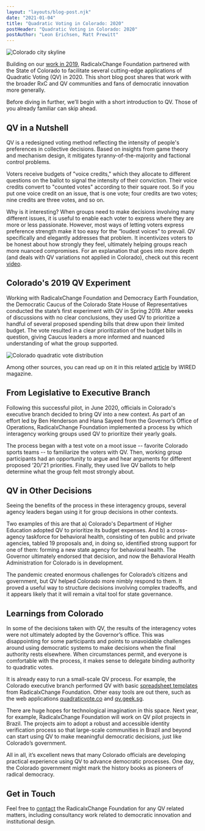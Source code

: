 ```yaml
---
layout: "layouts/blog-post.njk"
date: "2021-01-04"
title: "Quadratic Voting in Colorado: 2020"
postHeader: "Quadratic Voting in Colorado: 2020"
postAuthor: "Leon Erichsen, Matt Prewitt"
---
```


![Colorado city skyline](/images/blog/colorado-city.jpg)

Building on our [work in 2019](https://coloradosun.com/2019/05/28/quadratic-voting-colorado-house-budget/), RadicalxChange Foundation partnered with the State of Colorado to facilitate several cutting-edge applications of Quadratic Voting (QV) in 2020. This short blog post shares that work with the broader RxC and QV communities and fans of democratic innovation more generally.

Before diving in further, we’ll begin with a short introduction to QV. Those of you already familiar can skip ahead.

## QV in a Nutshell

QV is a redesigned voting method reflecting the intensity of people's preferences in collective decisions. Based on insights from game theory and mechanism design, it mitigates tyranny-of-the-majority and factional control problems.

Voters receive budgets of "voice credits," which they allocate to different questions on the ballot to signal the intensity of their conviction. Their voice credits convert to "counted votes" according to their square root. So if you put one voice credit on an issue, that is one vote; four credits are two votes; nine credits are three votes, and so on.

Why is it interesting? When groups need to make decisions involving many different issues, it is useful to enable each voter to express where they are more or less passionate. However, most ways of letting voters express preference strength make it too easy for the “loudest voices” to prevail. QV specifically and elegantly addresses that problem. It incentivizes voters to be honest about how strongly they feel, ultimately helping groups reach more nuanced compromises. For an explanation that goes into more depth (and deals with QV variations not applied in Colorado), check out this recent [video](https://www.youtube.com/watch?v=FPsBb3TnCdE).

## Colorado's 2019 QV Experiment

Working with RadicalxChange Foundation and Democracy Earth Foundation, the Democratic Caucus of the Colorado State House of Representatives conducted the state’s first experiment with QV in Spring 2019. After weeks of discussions with no clear conclusions, they used QV to prioritize a handful of several proposed spending bills that drew upon their limited budget. The vote resulted in a clear prioritization of the budget bills in question, giving Caucus leaders a more informed and nuanced understanding of what the group supported.

![Colorado quadratic vote distribution](/images/blog/colorado-qv-distribution.png)

Among other sources, you can read up on it in this related [article](https://www.wired.com/story/colorado-quadratic-voting-experiment/) by WIRED magazine.

## From Legislative to Executive Branch

Following this successful pilot, in June 2020, officials in Colorado's executive branch decided to bring QV into a new context. As part of an effort led by Ben Henderson and Hana Sayeed from the Governor’s Office of Operations, RadicalxChange Foundation implemented a process by which interagency working groups used QV to prioritize their yearly goals.

The process began with a test vote on a moot issue -- favorite Colorado sports teams -- to familiarize the voters with QV. Then, working group participants had an opportunity to argue and hear arguments for different proposed ‘20/’21 priorities. Finally, they used live QV ballots to help determine what the group felt most strongly about.

## QV in Other Decisions

Seeing the benefits of the process in these interagency groups, several agency leaders began using it for group decisions in other contexts.

Two examples of this are that a) Colorado's Department of Higher Education adopted QV to prioritize its budget expenses. And b) a cross-agency taskforce for behavioral health, consisting of ten public and private agencies, tabled 19 proposals and, in doing so, identified strong support for one of them: forming a new state agency for behavioral health. The Governor ultimately endorsed that decision, and now the Behavioral Health Administration for Colorado is in development.

The pandemic created enormous challenges for Colorado’s citizens and government, but QV helped Colorado more nimbly respond to them. It proved a useful way to structure decisions involving complex tradeoffs, and it appears likely that it will remain a vital tool for state governance.

## Learnings from Colorado

In some of the decisions taken with QV, the results of the interagency votes were not ultimately adopted by the Governor’s office. This was disappointing for some participants and points to unavoidable challenges around using democratic systems to make decisions when the final authority rests elsewhere. When circumstances permit, and everyone is comfortable with the process, it makes sense to delegate binding authority to quadratic votes.

It is already easy to run a small-scale QV process. For example, the Colorado executive branch performed QV with basic [spreadsheet templates](https://drive.google.com/drive/folders/1trnAJ1XOLyZk-0mgedZ3G98MQH3xrL0m?usp=sharing) from RadicalxChange Foundation. Other easy tools are out there, such as the web applications [quadraticvote.co](https://quadraticvote.co/) and [qv.geek.sg](https://qv.geek.sg/).

There are huge hopes for technological imagination in this space. Next year, for example, RadicalxChange Foundation will work on QV pilot projects in Brazil. The projects aim to adopt a robust and accessible identity verification process so that large-scale communities in Brazil and beyond can start using QV to make meaningful democratic decisions, just like Colorado’s government.

All in all, it’s excellent news that many Colorado officials are developing practical experience using QV to advance democratic processes. One day, the Colorado government might mark the history books as pioneers of radical democracy.

## Get in Touch

Feel free to [contact](mailto:info@radicalxchange.org) the RadicalxChange Foundation for any QV related matters, including consultancy work related to democratic innovation and institutional design.
